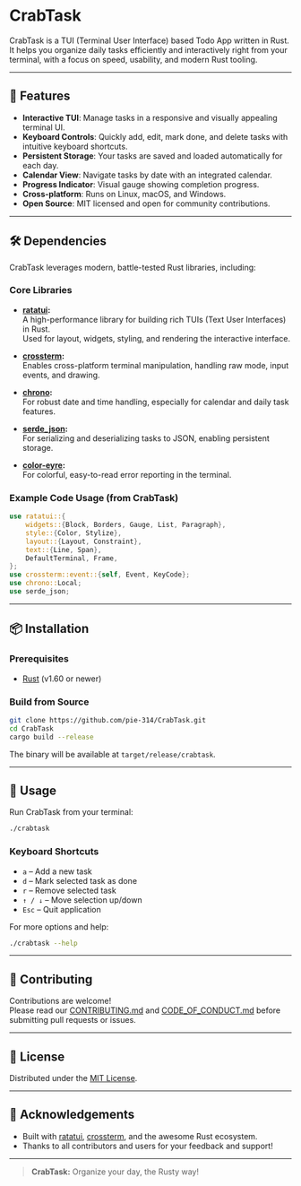 # CrabTask

CrabTask is a TUI (Terminal User Interface) based Todo App written in Rust. It helps you organize daily tasks efficiently and interactively right from your terminal, with a focus on speed, usability, and modern Rust tooling.

---

## 🦀 Features

- **Interactive TUI**: Manage tasks in a responsive and visually appealing terminal UI.
- **Keyboard Controls**: Quickly add, edit, mark done, and delete tasks with intuitive keyboard shortcuts.
- **Persistent Storage**: Your tasks are saved and loaded automatically for each day.
- **Calendar View**: Navigate tasks by date with an integrated calendar.
- **Progress Indicator**: Visual gauge showing completion progress.
- **Cross-platform**: Runs on Linux, macOS, and Windows.
- **Open Source**: MIT licensed and open for community contributions.

---

## 🛠️ Dependencies

CrabTask leverages modern, battle-tested Rust libraries, including:

### Core Libraries

- **[ratatui](https://crates.io/crates/ratatui):**  
  A high-performance library for building rich TUIs (Text User Interfaces) in Rust.  
  Used for layout, widgets, styling, and rendering the interactive interface.

- **[crossterm](https://crates.io/crates/crossterm):**  
  Enables cross-platform terminal manipulation, handling raw mode, input events, and drawing.

- **[chrono](https://crates.io/crates/chrono):**  
  For robust date and time handling, especially for calendar and daily task features.

- **[serde_json](https://crates.io/crates/serde_json):**  
  For serializing and deserializing tasks to JSON, enabling persistent storage.

- **[color-eyre](https://crates.io/crates/color-eyre):**  
  For colorful, easy-to-read error reporting in the terminal.

### Example Code Usage (from CrabTask)

```rust
use ratatui::{
    widgets::{Block, Borders, Gauge, List, Paragraph},
    style::{Color, Stylize},
    layout::{Layout, Constraint},
    text::{Line, Span},
    DefaultTerminal, Frame,
};
use crossterm::event::{self, Event, KeyCode};
use chrono::Local;
use serde_json;
```

---

## 📦 Installation

### Prerequisites

- [Rust](https://www.rust-lang.org/tools/install) (v1.60 or newer)

### Build from Source

```sh
git clone https://github.com/pie-314/CrabTask.git
cd CrabTask
cargo build --release
```

The binary will be available at `target/release/crabtask`.

---

## 🚀 Usage

Run CrabTask from your terminal:

```sh
./crabtask
```

### Keyboard Shortcuts

- `a` – Add a new task
- `d` – Mark selected task as done
- `r` – Remove selected task
- `↑ / ↓` – Move selection up/down
- `Esc` – Quit application

For more options and help:

```sh
./crabtask --help
```

---

## 📝 Contributing

Contributions are welcome!  
Please read our [CONTRIBUTING.md](CONTRIBUTING.md) and [CODE_OF_CONDUCT.md](CODE_OF_CONDUCT.md) before submitting pull requests or issues.

---

## 📄 License

Distributed under the [MIT License](LICENSE).

---

## 🙏 Acknowledgements

- Built with [ratatui](https://github.com/tui-rs/ratatui), [crossterm](https://github.com/crossterm-rs/crossterm), and the awesome Rust ecosystem.
- Thanks to all contributors and users for your feedback and support!

---

> **CrabTask:** Organize your day, the Rusty way!

